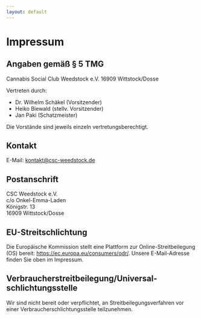 ```yaml
---
layout: default
---
```


# Impressum

## Angaben gemäß § 5 TMG

Cannabis Social Club Weedstock e.V.
16909 Wittstock/Dosse

Vertreten durch:
* Dr. Wilhelm Schäkel (Vorsitzender)
* Heiko Biewald (stellv. Vorsitzender)
* Jan Paki (Schatzmeister)

Die Vorstände sind jeweils einzeln vertretungsberechtigt.

## Kontakt

E-Mail: kontakt@csc-weedstock.de

## Postanschrift

CSC Weedstock e.V.<br>
c/o Onkel-Emma-Laden<br>
Königstr. 13<br>
16909 Wittstock/Dosse

## EU-Streitschlichtung

Die Europäische Kommission stellt eine Plattform zur Online-Streitbeilegung (OS) bereit: https://ec.europa.eu/consumers/odr/.
Unsere E-Mail-Adresse finden Sie oben im Impressum.

## Verbraucher­streit­beilegung/Universal­schlichtungs­stelle

Wir sind nicht bereit oder verpflichtet, an Streitbeilegungsverfahren vor einer Verbraucherschlichtungsstelle teilzunehmen.
